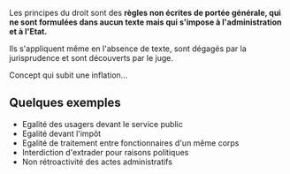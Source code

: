 Les principes du droit sont des **règles non écrites de portée générale, qui ne sont formulées dans aucun texte mais qui s'impose à l'administration et à l'Etat.**

Ils s'appliquent même en l'absence de texte, sont dégagés par la jurisprudence et sont découverts par le juge.

Concept qui subit une inflation...

## Quelques exemples

- Egalité des usagers devant le service public
- Egalité devant l'impôt
- Egalité de traitement entre fonctionnaires d'un même corps
- Interdiction d'extrader pour raisons politiques
- Non rétroactivité des actes administratifs
